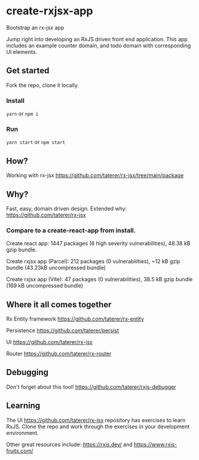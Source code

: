 # create-rxjsx-app
Bootstrap an rx-jsx app

Jump right into developing an RxJS driven front end application. This app includes an example counter domain, and todo domain with corresponding UI elements.

## Get started
Fork the repo, clone it locally.

### Install
`yarn` or `npm i`

### Run
`yarn start` or `npm start`

## How?
Working with rx-jsx https://github.com/taterer/rx-jsx/tree/main/package

## Why?
Fast, easy, domain driven design. Extended why: https://github.com/taterer/rx-jsx

### Compare to a create-react-app from install.
Create react app: 1447 packages (6 high severity vulnerabilities), 48.38 kB gzip bundle.

Create rxjsx app (Parcel): 212 packages (0 vulnerabilities), ~12 kB gzip bundle (43.23kB uncompressed bundle)

Create rxjsx app (Vite): 47 packages (0 vulnerabilities), 38.5 kB gzip bundle (169 kB uncompressed bundle)

## Where it all comes together
Rx Entity framework
https://github.com/taterer/rx-entity

Persistence
https://github.com/taterer/persist

UI
https://github.com/taterer/rx-jsx

Router
https://github.com/taterer/rx-router

## Debugging
Don't forget about this tool!
https://github.com/taterer/rxjs-debugger

## Learning
The UI https://github.com/taterer/rx-jsx repository has exercises to learn RxJS. Clone the repo and work through the exercises in your development environment.

Other great resources include: https://rxjs.dev/ and https://www.rxjs-fruits.com/
